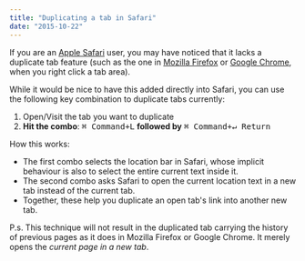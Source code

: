```yaml
---
title: "Duplicating a tab in Safari"
date: "2015-10-22"
---
```


If you are an [Apple Safari](https://www.apple.com/safari/) user, you may have noticed that it lacks a duplicate tab feature (such as the one in [Mozilla Firefox](https://www.mozilla.org/firefox/) or [Google Chrome](https://www.google.com/chrome/), when you right click a tab area).

<!--more-->

While it would be nice to have this added directly into Safari, you can use the following key combination to duplicate tabs currently:

1. Open/Visit the tab you want to duplicate
2. **Hit the combo**: <kbd><kbd>⌘ Command</kbd>+<kbd>L</kbd></kbd> **followed by** <kbd><kbd>⌘ Command</kbd>+<kbd>↵ Return</kbd></kbd>

How this works:
- The first combo selects the location bar in Safari, whose implicit behaviour is also to select the entire current text inside it.
- The second combo asks Safari to open the current location text in a new tab instead of the current tab.
- Together, these help you duplicate an open tab's link into another new tab.

P.s. This technique will not result in the duplicated tab carrying the history of previous pages as it does in Mozilla Firefox or Google Chrome. It merely opens the _current page in a new tab_.
